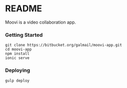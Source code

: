 # README #

Moovi is a video collaboration app.

### Getting Started ###

```
git clone https://bitbucket.org/galmail/moovi-app.git
cd moovi-app
npm install
ionic serve
```

### Deploying ###

```
gulp deploy
```
